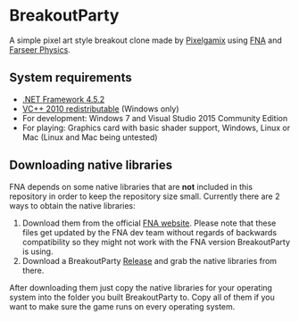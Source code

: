 # BreakoutParty
A simple pixel art style breakout clone made by [Pixelgamix](https://github.com/Pixelgamix) using [FNA](https://github.com/FNA-XNA/FNA) and [Farseer Physics](https://farseerphysics.codeplex.com/).

## System requirements
* [.NET Framework 4.5.2](https://www.microsoft.com/en-US/download/details.aspx?id=42642)
* [VC++ 2010 redistributable](https://www.microsoft.com/en-us/download/details.aspx?id=5555) (Windows only)
* For development: Windows 7 and Visual Studio 2015 Community Edition
* For playing: Graphics card with basic shader support, Windows, Linux or Mac (Linux and Mac being untested)

## Downloading native libraries
FNA depends on some native libraries that are **not** included in this repository in order to keep the repository size small. Currently there are 2 ways to obtain the native libraries:

1. Download them from the official [FNA website](http://fna-xna.github.io/download/). Please note that these files get updated by the FNA dev team without regards of backwards compatibility so they might not work with the FNA version BreakoutParty is using.
2. Download a BreakoutParty [Release](https://github.com/Pixelgamix/BreakoutParty/releases) and grab the native libraries from there.

After downloading them just copy the native libraries for your operating system into the folder you built BreakoutParty to. Copy all of them if you want to make sure the game runs on every operating system.
